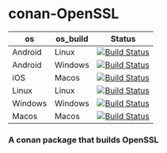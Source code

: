 # conan-OpenSSL
| os | os_build | Status |
|---|---|---|
| Android | Linux | [![Build Status](https://dev.azure.com/bjoernstresing/bjoernstresing/_apis/build/status/Tereius.conan-OpenSSL?branchName=master&jobName=Android&configuration=Android%20Linux)](https://dev.azure.com/bjoernstresing/bjoernstresing/_build/latest?definitionId=5&branchName=master) |
| Android | Windows | [![Build Status](https://dev.azure.com/bjoernstresing/bjoernstresing/_apis/build/status/Tereius.conan-OpenSSL?branchName=master&jobName=Android&configuration=Android%20Windows)](https://dev.azure.com/bjoernstresing/bjoernstresing/_build/latest?definitionId=5&branchName=master) |
| iOS | Macos | [![Build Status](https://dev.azure.com/bjoernstresing/bjoernstresing/_apis/build/status/Tereius.conan-OpenSSL?branchName=master&jobName=iOS)](https://dev.azure.com/bjoernstresing/bjoernstresing/_build/latest?definitionId=5&branchName=master) |
| Linux | Linux | [![Build Status](https://dev.azure.com/bjoernstresing/bjoernstresing/_apis/build/status/Tereius.conan-OpenSSL?branchName=master&jobName=Linux)](https://dev.azure.com/bjoernstresing/bjoernstresing/_build/latest?definitionId=5&branchName=master) |
| Windows | Windows | [![Build Status](https://dev.azure.com/bjoernstresing/bjoernstresing/_apis/build/status/Tereius.conan-OpenSSL?branchName=master&jobName=Windows)](https://dev.azure.com/bjoernstresing/bjoernstresing/_build/latest?definitionId=5&branchName=master) |
| Macos | Macos | [![Build Status](https://dev.azure.com/bjoernstresing/bjoernstresing/_apis/build/status/Tereius.conan-OpenSSL?branchName=master&jobName=Macos)](https://dev.azure.com/bjoernstresing/bjoernstresing/_build/latest?definitionId=5&branchName=master)

### A conan package that builds OpenSSL 
